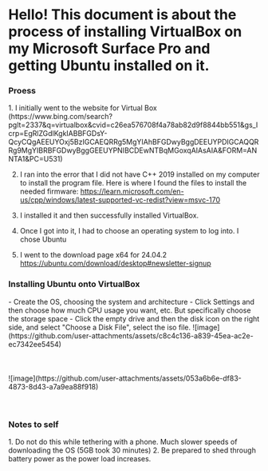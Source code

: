 <h1> Hello! This document is about the process of installing VirtualBox on my Microsoft Surface Pro and getting Ubuntu installed on it.</h1>


<H3> Proess</H3>
1. I initially went to the website for Virtual Box
(https://www.bing.com/search?pglt=2337&q=virtualbox&cvid=c26ea576708f4a78ab82d9f8844bb551&gs_lcrp=EgRlZGdlKgkIABBFGDsY-QcyCQgAEEUYOxj5BzIGCAEQRRg5MgYIAhBFGDwyBggDEEUYPDIGCAQQRRg9MgYIBRBFGDwyBggGEEUYPNIBCDEwNTBqMGoxqAIAsAIA&FORM=ANNTA1&PC=U531)

2. I ran into the error that I did not have C++ 2019 installed on my computer to install the program file. Here is where I found the files to install the needed firmware:
https://learn.microsoft.com/en-us/cpp/windows/latest-supported-vc-redist?view=msvc-170

3. I installed it and then successfully installed VirtualBox.
4. Once I got into it, I had to choose an operating system to log into. I chose Ubuntu
5. I went to the download page x64 for 24.04.2 https://ubuntu.com/download/desktop#newsletter-signup


<h3>Installing Ubuntu onto VirtualBox</h3>
- Create the OS, choosing the system and architecture
- Click Settings and then choose how much CPU usage you want, etc. But specifically choose the storage space
- Click the empty drive and then the disk icon on the right side, and select "Choose a Disk File", select the iso file.
![image](https://github.com/user-attachments/assets/c8c4c136-a839-45ea-ac2e-ec7342ee5454)
<br>
<br>
<br>
<br>
![image](https://github.com/user-attachments/assets/053a6b6e-df83-4873-8d43-a7a9ea88f918)
<br>
<br>
<br>
<h3> Notes to self</h3>
1. Do not do this while tethering with a phone. Much slower speeds of downloading the OS (5GB took 30 minutes)
2. Be prepared to shed through battery power as the power load increases.

